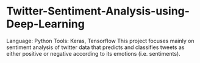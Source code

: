 # Twitter-Sentiment-Analysis-using-Deep-Learning
Language: Python
Tools: Keras, Tensorflow
This project focuses mainly on sentiment analysis of twitter data that predicts and classifies tweets as either positive or negative according to its emotions (i.e. sentiments).

